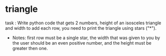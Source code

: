 # triangle
 task : Write  python code that gets 2 numbers, height of an isosceles triangle and width to add each row, 
 you need to print the triangle using stars ("*").

* Notes: first row must be a single star, the width that was given to you by the user should be an even positive number, 
  and the height must be greater then one.
  
